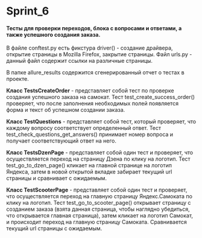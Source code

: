 # Sprint_6

#### Тесты для проверки переходов, блока с вопросами и ответами, а также успешного создания заказа.

В файле conftest.py есть фикстура driver() - создание драйвера, открытие страницы в Mozilla Firefox, закрытие страницы.
Файл urls.py - данный файл содержит ссылки на различные страницы.

В папке allure_results содержится сгенерированный отчет о тестах в проекте.

**Класс TestsCreateOrder** - представляет собой тест по проверке создания успешного заказа на самокат.
Тест test_create_success_order() проверяет, 
что после заполнения необходимых полей появляется форма и текст об успешном создании заказа.

**Класс TestQuestions** - представляет собой тест, который проверяет, что каждому вопросу соответствует определенный ответ.
Тест test_check_questions_get_answers() принимает номер вопроса и получает соответствующий ответ на него.

**Класс TestsDzenPage** - представляет собой один тест и проверяет, что осуществляется переход на страницу Дзена по клику на логотип.
Тест test_go_to_dzen_page() кликает на главной странице на логотип Яндекса, затем в новой открытой вкладке забирает текущий url страницы и сравнивает с ожидаемым.

**Класс TestScooterPage** - представляет собой один тест и проверяет, что осуществляется переход на главную страницу Яндекс.Самоката по клику на логотип.
Тест test_go_to_scooter_page() открывает страницу с созданием заказа (взята данная страница, чтобы наглядно убедиться, что открывается главная страница), затем кликает на 
логотип Самокат, и происходит переход на главную страницу Самоката. Сравнивается текущий url страницы с ожидаемым.
